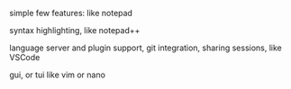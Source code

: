 simple few features: like notepad

syntax highlighting, like notepad++

language server and plugin support, git integration, sharing sessions, like VSCode

gui, or tui like vim or nano

